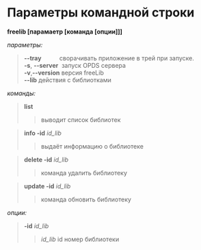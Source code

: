 <h1>Пaраметры командной строки</h1>

<b>freelib [парамаетр [команда [опции]]]</b>

<i>параметры:</i>  
><b>--tray</b>&ensp;&nbsp;&nbsp;&nbsp;&nbsp;&nbsp;&nbsp;&nbsp;&nbsp;&nbsp;сворачивать приложение в трей при запуске.  
><b>-s</b>, <b>--server</b>&nbsp;&nbsp;запуск OPDS сервера  
><b>-v</b>,<b>--version</b> версия freeLib  
><b>--lib</b> действия с библиотками  

<i>команды:</i>  
><b>list</b>  
>>выводит список библиотек  

><b>info -id</b> <i>id_lib</i>  
>>выдаёт информацию о библиотеке  

><b>delete -id</b>  <i>id_lib</i>  
>>команда удалить библиотеку  

><b>update -id</b> <i>id_lib</i>
>>команда обновить библиотеку

<i>опции:</i>  
><b>-id</b>  <i>id_lib</i>  
>><i>id_lib</i> id номер библиотеки

